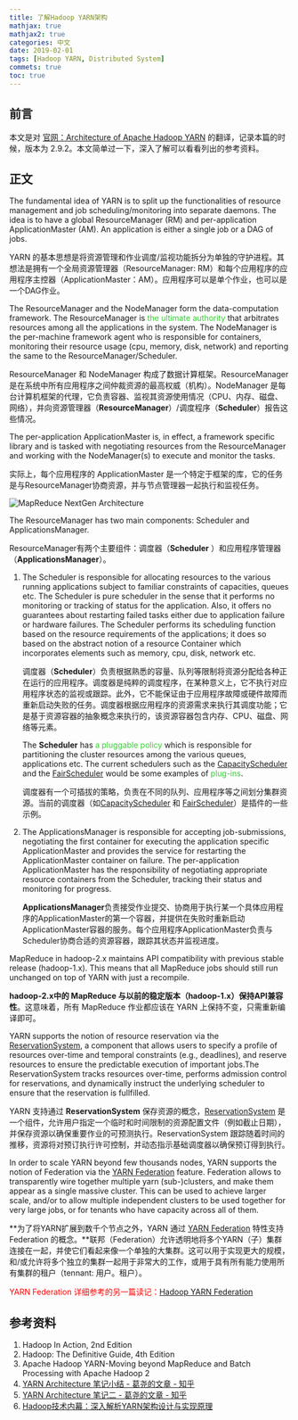 ```yaml
---
title: 了解Hadoop YARN架构 
mathjax: true
mathjax2: true
categories: 中文
date: 2019-02-01
tags: [Hadoop YARN, Distributed System]
commets: true
toc: true
---
```


## 前言

本文是对 [官网：Architecture of Apache Hadoop YARN](https://hadoop.apache.org/docs/current/hadoop-yarn/hadoop-yarn-site/YARN.html) 的翻译，记录本篇的时候，版本为 2.9.2。本文简单过一下，深入了解可以看看列出的参考资料。

## 正文

The fundamental idea of YARN is to split up the functionalities of resource management and job scheduling/monitoring into separate daemons. The idea is to have a global ResourceManager (RM) and per-application ApplicationMaster (AM). An application is either a single job or a DAG of jobs.

YARN 的基本思想是将资源管理和作业调度/监视功能拆分为单独的守护进程。其想法是拥有一个全局资源管理器（ResourceManager: RM）和每个应用程序的应用程序主控器（ApplicationMaster：AM）。应用程序可以是单个作业，也可以是一个DAG作业。

The ResourceManager and the NodeManager form the data-computation framework. The ResourceManager is <font color="#32cd32">the ultimate authority</font> that arbitrates resources among all the applications in the system. The NodeManager is the per-machine framework agent who is responsible for containers, monitoring their resource usage (cpu, memory, disk, network) and reporting the same to the ResourceManager/Scheduler.

ResourceManager 和 NodeManager 构成了数据计算框架。ResourceManager 是在系统中所有应用程序之间仲裁资源的最高权威（机构）。NodeManager 是每台计算机框架的代理，它负责容器、监视其资源使用情况（CPU、内存、磁盘、网络），并向资源管理器（**ResourceManager**）/调度程序（**Scheduler**）报告这些情况。

The per-application ApplicationMaster is, in effect, a framework specific library and is tasked with negotiating resources from the ResourceManager and working with the NodeManager(s) to execute and monitor the tasks.

实际上，每个应用程序的 ApplicationMaster  是一个特定于框架的库，它的任务是与ResourceManager协商资源，并与节点管理器一起执行和监视任务。

![MapReduce NextGen Architecture](https://hadoop.apache.org/docs/current/hadoop-yarn/hadoop-yarn-site/yarn_architecture.gif)

The ResourceManager has two main components: Scheduler and ApplicationsManager.

ResourceManager有两个主要组件：调度器（**Scheduler** ）和应用程序管理器（**ApplicationsManager**）。

1. The Scheduler is responsible for allocating resources to the various running applications subject to familiar constraints of capacities, queues etc. The Scheduler is pure scheduler in the sense that it performs no monitoring or tracking of status for the application. Also, it offers no guarantees about restarting failed tasks either due to application failure or hardware failures. The Scheduler performs its scheduling function based on the resource requirements of the applications; it does so based on the abstract notion of a resource Container which incorporates elements such as memory, cpu, disk, network etc.

    调度器（**Scheduler**）负责根据熟悉的容量、队列等限制将资源分配给各种正在运行的应用程序。调度器是纯粹的调度程序，在某种意义上，它不执行对应用程序状态的监视或跟踪。此外，它不能保证由于应用程序故障或硬件故障而重新启动失败的任务。调度器根据应用程序的资源需求来执行其调度功能；它是基于资源容器的抽象概念来执行的，该资源容器包含内存、CPU、磁盘、网络等元素。

    The **Scheduler** has <font color="#32cd32">a pluggable policy</font> which is responsible for partitioning the cluster resources among the various queues, applications etc. The current schedulers such as the [CapacityScheduler](https://hadoop.apache.org/docs/current/hadoop-yarn/hadoop-yarn-site/CapacityScheduler.html) and the [FairScheduler](https://hadoop.apache.org/docs/current/hadoop-yarn/hadoop-yarn-site/FairScheduler.html) would be some examples of <font color="#32cd32">plug-ins</font>.

    调度器有一个可插拔的策略，负责在不同的队列、应用程序等之间划分集群资源。当前的调度器（如[CapacityScheduler](https://hadoop.apache.org/docs/current/hadoop-yarn/hadoop-yarn-site/CapacityScheduler.html) 和 [FairScheduler](https://hadoop.apache.org/docs/current/hadoop-yarn/hadoop-yarn-site/FairScheduler.html)）是插件的一些示例。

2. The ApplicationsManager is responsible for accepting job-submissions, negotiating the first container for executing the application specific ApplicationMaster and provides the service for restarting the ApplicationMaster container on failure. The per-application ApplicationMaster has the responsibility of negotiating appropriate resource containers from the Scheduler, tracking their status and monitoring for progress.

    **ApplicationsManager**负责接受作业提交、协商用于执行某一个具体应用程序的ApplicationMaster的第一个容器，并提供在失败时重新启动ApplicationMaster容器的服务。每个应用程序ApplicationMaster负责与Scheduler协商合适的资源容器，跟踪其状态并监视进度。

MapReduce in hadoop-2.x maintains API compatibility with previous stable release (hadoop-1.x). This means that all MapReduce jobs should still run unchanged on top of YARN with just a recompile.

**hadoop-2.x中的 MapReduce 与以前的稳定版本（hadoop-1.x）保持API兼容性**。这意味着，所有 MapReduce  作业都应该在 YARN 上保持不变，只需重新编译即可。

YARN supports the notion of resource reservation via the [ReservationSystem](https://hadoop.apache.org/docs/current/hadoop-yarn/hadoop-yarn-site/ReservationSystem.html), a component that allows users to specify a profile of resources over-time and temporal constraints (e.g., deadlines), and reserve resources to ensure the predictable execution of important jobs.The ReservationSystem tracks resources over-time, performs admission control for reservations, and dynamically instruct the underlying scheduler to ensure that the reservation is fullfilled.

YARN 支持通过 **ReservationSystem** 保存资源的概念，[ReservationSystem](https://hadoop.apache.org/docs/current/hadoop-yarn/hadoop-yarn-site/ReservationSystem.html) 是一个组件，允许用户指定一个临时和时间限制的资源配置文件（例如截止日期），并保存资源以确保重要作业的可预测执行。ReservationSystem 跟踪随着时间的推移，资源将对预订执行许可控制，并动态指示基础调度器以确保预订得到执行。

In order to scale YARN beyond few thousands nodes, YARN supports the notion of Federation via the [YARN Federation](https://hadoop.apache.org/docs/current/hadoop-yarn/hadoop-yarn-site/Federation.html) feature. Federation allows to transparently wire together multiple yarn (sub-)clusters, and make them appear as a single massive cluster. This can be used to achieve larger scale, and/or to allow multiple independent clusters to be used together for very large jobs, or for tenants who have capacity across all of them.

**为了将YARN扩展到数千个节点之外，YARN 通过 [YARN Federation](https://hadoop.apache.org/docs/current/hadoop-yarn/hadoop-yarn-site/Federation.html) 特性支持 Federation 的概念。**联邦（Federation）允许透明地将多个YARN（子）集群连接在一起，并使它们看起来像一个单独的大集群。这可以用于实现更大的规模，和/或允许将多个独立的集群一起用于非常大的工作，或用于具有所有能力使用所有集群的租户（tennant: 用户。租户）。

<font color="red">YARN Federation 详细参考的另一篇读记：[Hadoop YARN Federation](https://snaildove.github.io/2019/05/14/HadoopYARNFederation)</font>

## 参考资料

1. Hadoop In Action, 2nd Edition
2. Hadoop: The Definitive Guide, 4th Edition
3. Apache Hadoop YARN-Moving beyond MapReduce and Batch Processing with Apache Hadoop 2
4. [YARN Architecture 笔记小结 - 葛尧的文章 - 知乎](https://zhuanlan.zhihu.com/p/31810137)
5. [YARN Architecture 笔记二 - 葛尧的文章 - 知乎](https://zhuanlan.zhihu.com/p/34884574)
6. [Hadoop技术内幕：深入解析YARN架构设计与实现原理](https://www.amazon.cn/dp/B00IHSW3A2/ref=sxbs_sxwds-stvp?__mk_zh_CN=%E4%BA%9A%E9%A9%AC%E9%80%8A%E7%BD%91%E7%AB%99&keywords=Hadoop%E6%A0%B8%E5%BF%83%E6%8A%80%E6%9C%AF&pd_rd_i=B00IHSW3A2&pd_rd_r=ccb0a97e-0268-40b1-bbb4-713bcbc48a40&pd_rd_w=nvgph&pd_rd_wg=QUvST&pf_rd_p=4e9fa468-0f23-4b50-b356-19e116e59ff6&pf_rd_r=70T8YKXF8BHDHP3XPPHE&qid=1563728392&s=gateway)
